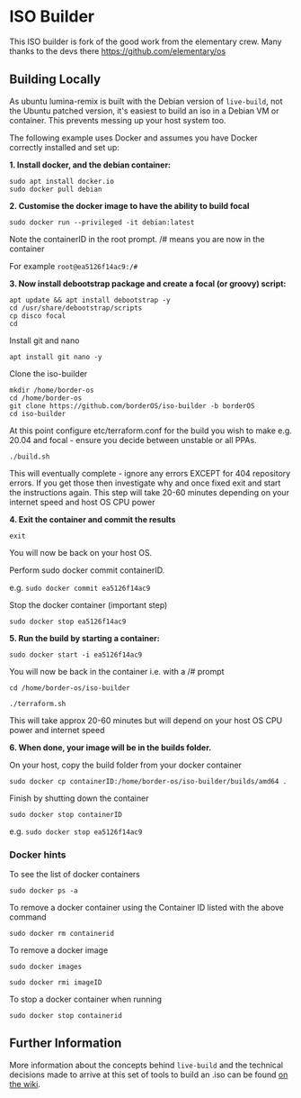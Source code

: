 # ISO Builder

This ISO builder is fork of the good work from the elementary crew.  Many thanks to the devs there https://github.com/elementary/os

## Building Locally

As ubuntu lumina-remix is built with the Debian version of `live-build`, not the Ubuntu patched version, it's easiest to build an iso in a Debian VM or container. This prevents messing up your host system too.

The following example uses Docker and assumes you have Docker correctly installed and set up:

**1. Install docker, and the debian container:**

    sudo apt install docker.io
    sudo docker pull debian

**2. Customise the docker image to have the ability to build focal**

    sudo docker run --privileged -it debian:latest

Note the containerID in the root prompt. /# means you are now in the container

For example `root@ea5126f14ac9:/#`

**3. Now install debootstrap package and create a focal (or groovy) script:**

    apt update && apt install debootstrap -y
    cd /usr/share/debootstrap/scripts
    cp disco focal
    cd

Install git and nano

    apt install git nano -y

Clone the iso-builder

    mkdir /home/border-os
    cd /home/border-os
    git clone https://github.com/borderOS/iso-builder -b borderOS
    cd iso-builder

At this point configure etc/terraform.conf for the build you wish to make e.g. 20.04 and focal - ensure you decide between unstable or all PPAs.

    ./build.sh

This will eventually complete - ignore any errors EXCEPT for 404 repository errors.  If you get those then investigate why and once fixed exit and start the instructions again.  This step will take 20-60 minutes depending on your internet speed and host OS CPU power

**4. Exit the container and commit the results**

    exit

  You will now be back on your host OS.

  Perform sudo docker commit containerID.

  e.g.   `sudo docker commit ea5126f14ac9`

  Stop the docker container (important step)

    sudo docker stop ea5126f14ac9


**5. Run the build by starting a container:**

    sudo docker start -i ea5126f14ac9

You will now be back in the container i.e. with a /# prompt

    cd /home/border-os/iso-builder

    ./terraform.sh

This will take approx 20-60 minutes but will depend on your host OS CPU power and internet speed

**6. When done, your image will be in the builds folder.**

On your host, copy the build folder from your docker container

    sudo docker cp containerID:/home/border-os/iso-builder/builds/amd64 .

Finish by shutting down the container

    sudo docker stop containerID

e.g. `sudo docker stop ea5126f14ac9`
### Docker hints

To see the list of docker containers

    sudo docker ps -a

To remove a docker container using the Container ID listed with the above command

    sudo docker rm containerid

To remove a docker image

    sudo docker images

    sudo docker rmi imageID

To stop a docker container when running

    sudo docker stop containerid



## Further Information

More information about the concepts behind `live-build` and the technical decisions made to arrive at this set of tools to build an .iso can be found [on the wiki](https://github.com/elementary/os/wiki/Building-iso-Images).
